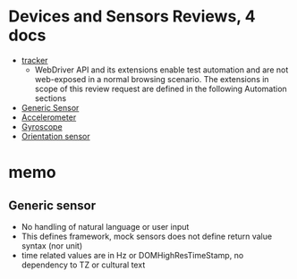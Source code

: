 # Devices and Sensors Reviews, 4 docs

- [tracker](https://github.com/w3c/i18n-activity/issues/780)
  - WebDriver API and its extensions enable test automation and are not web-exposed in a normal browsing scenario. The extensions in scope of this review request are defined in the following Automation sections
- [Generic Sensor](https://w3c.github.io/sensors/#automation)
- [Accelerometer](https://w3c.github.io/accelerometer/#automation)
- [Gyroscope](https://w3c.github.io/gyroscope/#automation)
- [Orientation sensor](https://w3c.github.io/orientation-sensor/#automation)

# memo

## Generic sensor

- No handling of natural language or user input
- This defines framework, mock sensors does not define return value syntax (nor unit)
- time related values are in Hz or DOMHighResTimeStamp, no dependency to TZ or cultural text




